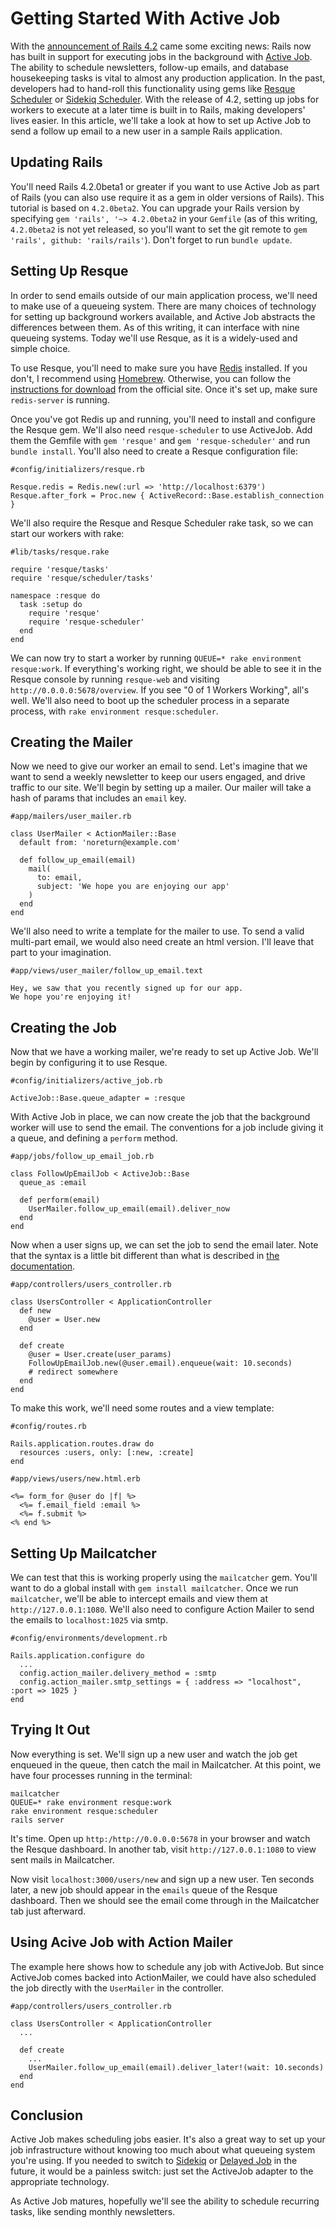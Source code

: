 # Getting Started With Active Job

With the [announcement of Rails 4.2](http://edgeguides.rubyonrails.org/4_2_release_notes.html) came some exciting news: Rails now has built in support for executing jobs in the background with [Active Job](https://github.com/rails/rails/tree/master/activejob). The ability to schedule newsletters, follow-up emails, and database housekeeping tasks is vital to almost any production application. In the past, developers had to hand-roll this functionality using gems like [Resque Scheduler](https://github.com/resque/resque-scheduler) or [Sidekiq Scheduler](https://github.com/Moove-it/sidekiq-scheduler). With the release of 4.2, setting up jobs for workers to execute at a later time is built in to Rails, making developers' lives easier. In this article, we'll take a look at how to set up Active Job to send a follow up email to a new user in a sample Rails application.

## Updating Rails

You'll need Rails 4.2.0beta1 or greater if you want to use Active Job as part of Rails (you can also use require it as a gem in older versions of Rails). This tutorial is based on `4.2.0beta2`. You can upgrade your Rails version by specifying `gem 'rails', '~> 4.2.0beta2` in your `Gemfile` (as of this writing, `4.2.0beta2` is not yet released, so you'll want to set the git remote to `gem 'rails', github: 'rails/rails'`). Don't forget to run `bundle update`.

## Setting Up Resque

In order to send emails outside of our main application process, we'll need to make use of a queueing system. There are many choices of technology for setting up background workers available, and Active Job abstracts the differences between them. As of this writing, it can interface with nine queueing systems. Today we'll use Resque, as it is a widely-used and simple choice.

To use Resque, you'll need to make sure you have [Redis](http://redis.io/) installed. If you don't, I recommend using [Homebrew](http://brew.sh/). Otherwise, you can follow the [instructions for download](http://redis.io/download) from the official site. Once it's set up, make sure `redis-server` is running.

Once you've got Redis up and running, you'll need to install and configure the Resque gem. We'll also need `resque-scheduler` to use ActiveJob. Add them the Gemfile with `gem 'resque'` and `gem 'resque-scheduler'` and run `bundle install`. You'll also need to create a Resque configuration file:

```
#config/initializers/resque.rb

Resque.redis = Redis.new(:url => 'http://localhost:6379')
Resque.after_fork = Proc.new { ActiveRecord::Base.establish_connection }

```

We'll also require the Resque and Resque Scheduler rake task, so we can start our workers with rake:

```
#lib/tasks/resque.rake

require 'resque/tasks'
require 'resque/scheduler/tasks'

namespace :resque do
  task :setup do
    require 'resque'
    require 'resque-scheduler'
  end
end

```

We can now try to start a worker by running `QUEUE=* rake environment resque:work`. If everything's working right, we should be able to see it in the Resque console by running `resque-web` and visiting `http://0.0.0.0:5678/overview`. If you see "0 of 1 Workers Working", all's well. We'll also need to boot up the scheduler process in a separate process, with `rake environment resque:scheduler`.

## Creating the Mailer

Now we need to give our worker an email to send. Let's imagine that we want to send a weekly newsletter to keep our users engaged, and drive traffic to our site. We'll begin by setting up a mailer. Our mailer will take a hash of params that includes an `email` key.

```
#app/mailers/user_mailer.rb

class UserMailer < ActionMailer::Base
  default from: 'noreturn@example.com'

  def follow_up_email(email)
    mail(
      to: email,
      subject: 'We hope you are enjoying our app'
    )
  end
end
```

We'll also need to write a template for the mailer to use. To send a valid multi-part email, we would also need create an html version. I'll leave that part to your imagination.

```
#app/views/user_mailer/follow_up_email.text

Hey, we saw that you recently signed up for our app.
We hope you're enjoying it!
```

## Creating the Job

Now that we have a working mailer, we're ready to set up Active Job. We'll begin by configuring it to use Resque.

```
#config/initializers/active_job.rb

ActiveJob::Base.queue_adapter = :resque
```

With Active Job in place, we can now create the job that the background worker will use to send the email. The conventions for a job include giving it a queue, and defining a `perform` method.

```
#app/jobs/follow_up_email_job.rb

class FollowUpEmailJob < ActiveJob::Base
  queue_as :email

  def perform(email)
    UserMailer.follow_up_email(email).deliver_now
  end
end
```

Now when a user signs up, we can set the job to send the email later. Note that the syntax is a little bit different than what is described in [the documentation](http://edgeguides.rubyonrails.org/active_job_basics.html).

```
#app/controllers/users_controller.rb

class UsersController < ApplicationController
  def new
    @user = User.new
  end
  
  def create
    @user = User.create(user_params)
    FollowUpEmailJob.new(@user.email).enqueue(wait: 10.seconds)
    # redirect somewhere
  end
end
```

To make this work, we'll need some routes and a view template:

```
#config/routes.rb

Rails.application.routes.draw do
  resources :users, only: [:new, :create]
end
```


```
#app/views/users/new.html.erb

<%= form_for @user do |f| %>
  <%= f.email_field :email %>
  <%= f.submit %>
<% end %>
```

## Setting Up Mailcatcher

We can test that this is working properly using the `mailcatcher` gem. You'll want to do a global install with `gem install mailcatcher`. Once we run `mailcatcher`, we'll be able to intercept emails and view them at `http://127.0.0.1:1080`. We'll also need to configure Action Mailer to send the emails to `localhost:1025` via smtp.

```
#config/environments/development.rb

Rails.application.configure do
  ...
  config.action_mailer.delivery_method = :smtp
  config.action_mailer.smtp_settings = { :address => "localhost", :port => 1025 }
end
```

## Trying It Out

Now everything is set. We'll sign up a new user and watch the job get enqueued in the queue, then catch the mail in Mailcatcher. At this point, we have four processes running in the terminal:

```
mailcatcher
QUEUE=* rake environment resque:work
rake environment resque:scheduler
rails server
```

It's time. Open up `http:/http://0.0.0.0:5678` in your browser and watch the Resque dashboard. In another tab, visit `http://127.0.0.1:1080` to view sent mails in Mailcatcher. 

Now visit `localhost:3000/users/new` and sign up a new user. Ten seconds later, a new job should appear in the `emails` queue of the Resque dashboard. Then we should see the email come through in the Mailcatcher tab just afterward.

## Using Acive Job with Action Mailer

The example here shows how to schedule any job with ActiveJob. But since ActiveJob comes backed into ActionMailer, we could have also scheduled the job directly with the `UserMailer` in the controller.

```
#app/controllers/users_controller.rb

class UsersController < ApplicationController
  ...
  
  def create
    ...
    UserMailer.follow_up_email(email).deliver_later!(wait: 10.seconds)
  end
end

```

## Conclusion

Active Job makes scheduling jobs easier. It's also a great way to set up your job infrastructure without knowing too much about what queueing system you're using. If you needed to switch to [Sidekiq](https://github.com/mperham/sidekiq) or [Delayed Job](https://github.com/collectiveidea/delayed_job) in the future, it would be a painless switch: just set the ActiveJob adapter to the appropriate technology.

As Active Job matures, hopefully we'll see the ability to schedule recurring tasks, like sending monthly newsletters.

